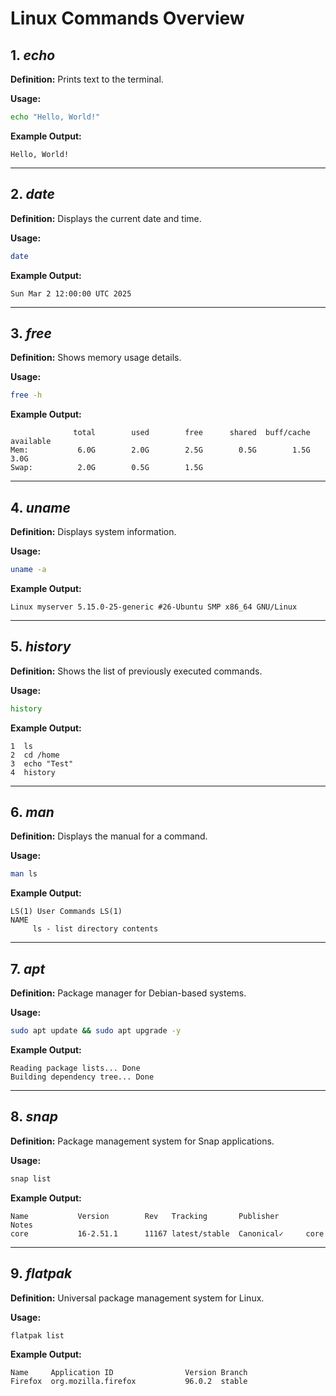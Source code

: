 # Linux Commands Overview

## 1. *echo*
**Definition:**
Prints text to the terminal.

**Usage:**
```bash
echo "Hello, World!"
```

**Example Output:**
```
Hello, World!
```

---

## 2. *date*
**Definition:**
Displays the current date and time.

**Usage:**
```bash
date
```

**Example Output:**
```
Sun Mar 2 12:00:00 UTC 2025
```

---

## 3. *free*
**Definition:**
Shows memory usage details.

**Usage:**
```bash
free -h
```

**Example Output:**
```
              total        used        free      shared  buff/cache   available
Mem:           6.0G        2.0G        2.5G        0.5G        1.5G        3.0G
Swap:          2.0G        0.5G        1.5G
```

---

## 4. *uname*
**Definition:**
Displays system information.

**Usage:**
```bash
uname -a
```

**Example Output:**
```
Linux myserver 5.15.0-25-generic #26-Ubuntu SMP x86_64 GNU/Linux
```

---

## 5. *history*
**Definition:**
Shows the list of previously executed commands.

**Usage:**
```bash
history
```

**Example Output:**
```
1  ls
2  cd /home
3  echo "Test"
4  history
```

---

## 6. *man*
**Definition:**
Displays the manual for a command.

**Usage:**
```bash
man ls
```

**Example Output:**
```
LS(1) User Commands LS(1)
NAME
     ls - list directory contents
```

---

## 7. *apt*
**Definition:**
Package manager for Debian-based systems.

**Usage:**
```bash
sudo apt update && sudo apt upgrade -y
```

**Example Output:**
```
Reading package lists... Done
Building dependency tree... Done
```

---

## 8. *snap*
**Definition:**
Package management system for Snap applications.

**Usage:**
```bash
snap list
```

**Example Output:**
```
Name           Version        Rev   Tracking       Publisher      Notes
core           16-2.51.1      11167 latest/stable  Canonical✓     core
```

---

## 9. *flatpak*
**Definition:**
Universal package management system for Linux.

**Usage:**
```bash
flatpak list
```

**Example Output:**
```
Name     Application ID                Version Branch   
Firefox  org.mozilla.firefox           96.0.2  stable